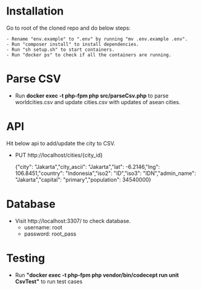 # Installation

Go to root of the cloned repo and do below steps:

    - Rename "env.example" to ".env" by running "mv .env.example .env".
    - Run "composer install" to install dependencies.
    - Run "sh setup.sh" to start containers.
    - Run "docker ps" to check if all the containers are running.

# Parse CSV

- Run <b>docker exec -t php-fpm php src/parseCsv.php</b> to parse worldcities.csv and update cities.csv with updates of asean cities.

# API

Hit below api to add/update the city to CSV.

- PUT http://localhost/cities/{city_id}

    {"city": "Jakarta","city_ascii": "Jakarta","lat": -6.2146,"lng": 106.8451,"country": "Indonesia","iso2": "ID","iso3": "IDN","admin_name": "Jakarta","capital": "primary","population": 34540000}

# Database

- Visit http://localhost:3307/ to check database.
    - username: root
    - password: root_pass

# Testing

- Run <b>"docker exec -t php-fpm php vendor/bin/codecept run unit CsvTest"</b> to run test cases

